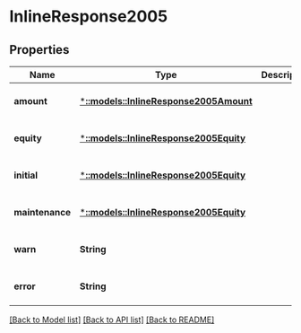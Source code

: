 # InlineResponse2005

## Properties
Name | Type | Description | Notes
------------ | ------------- | ------------- | -------------
**amount** | [***::models::InlineResponse2005Amount**](inline_response_200_5_amount.md) |  | [optional] [default to null]
**equity** | [***::models::InlineResponse2005Equity**](inline_response_200_5_equity.md) |  | [optional] [default to null]
**initial** | [***::models::InlineResponse2005Equity**](inline_response_200_5_equity.md) |  | [optional] [default to null]
**maintenance** | [***::models::InlineResponse2005Equity**](inline_response_200_5_equity.md) |  | [optional] [default to null]
**warn** | **String** |  | [optional] [default to null]
**error** | **String** |  | [optional] [default to null]

[[Back to Model list]](../README.md#documentation-for-models) [[Back to API list]](../README.md#documentation-for-api-endpoints) [[Back to README]](../README.md)


